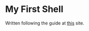 # My First Shell

Written following the guide at [this](https://brennan.io/2015/01/16/write-a-shell-in-c/) site.
